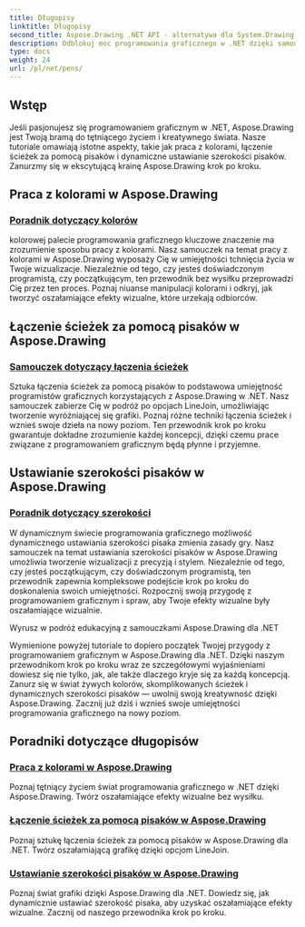 ```yaml
---
title: Długopisy
linktitle: Długopisy
second_title: Aspose.Drawing .NET API - alternatywa dla System.Drawing.Common
description: Odblokuj moc programowania graficznego w .NET dzięki samouczkom Aspose.Drawing. Odkryj manipulację kolorami, łączenie ścieżek i dynamiczne ustawianie szerokości pisaka, aby uzyskać oszałamiające efekty wizualne.
type: docs
weight: 24
url: /pl/net/pens/
---
```


## Wstęp

Jeśli pasjonujesz się programowaniem graficznym w .NET, Aspose.Drawing jest Twoją bramą do tętniącego życiem i kreatywnego świata. Nasze tutoriale omawiają istotne aspekty, takie jak praca z kolorami, łączenie ścieżek za pomocą pisaków i dynamiczne ustawianie szerokości pisaków. Zanurzmy się w ekscytującą krainę Aspose.Drawing krok po kroku.

## Praca z kolorami w Aspose.Drawing

### [Poradnik dotyczący kolorów](./colors/)

kolorowej palecie programowania graficznego kluczowe znaczenie ma zrozumienie sposobu pracy z kolorami. Nasz samouczek na temat pracy z kolorami w Aspose.Drawing wyposaży Cię w umiejętności tchnięcia życia w Twoje wizualizacje. Niezależnie od tego, czy jesteś doświadczonym programistą, czy początkującym, ten przewodnik bez wysiłku przeprowadzi Cię przez ten proces. Poznaj niuanse manipulacji kolorami i odkryj, jak tworzyć oszałamiające efekty wizualne, które urzekają odbiorców.

## Łączenie ścieżek za pomocą pisaków w Aspose.Drawing

### [Samouczek dotyczący łączenia ścieżek](./join/)

Sztuka łączenia ścieżek za pomocą pisaków to podstawowa umiejętność programistów graficznych korzystających z Aspose.Drawing w .NET. Nasz samouczek zabierze Cię w podróż po opcjach LineJoin, umożliwiając tworzenie wyróżniającej się grafiki. Poznaj różne techniki łączenia ścieżek i wznieś swoje dzieła na nowy poziom. Ten przewodnik krok po kroku gwarantuje dokładne zrozumienie każdej koncepcji, dzięki czemu prace związane z programowaniem graficznym będą płynne i przyjemne.

## Ustawianie szerokości pisaków w Aspose.Drawing

### [Poradnik dotyczący szerokości](./width/)

W dynamicznym świecie programowania graficznego możliwość dynamicznego ustawiania szerokości pisaka zmienia zasady gry. Nasz samouczek na temat ustawiania szerokości pisaków w Aspose.Drawing umożliwia tworzenie wizualizacji z precyzją i stylem. Niezależnie od tego, czy jesteś początkującym, czy doświadczonym programistą, ten przewodnik zapewnia kompleksowe podejście krok po kroku do doskonalenia swoich umiejętności. Rozpocznij swoją przygodę z programowaniem graficznym i spraw, aby Twoje efekty wizualne były oszałamiające wizualnie.

Wyrusz w podróż edukacyjną z samouczkami Aspose.Drawing dla .NET

Wymienione powyżej tutoriale to dopiero początek Twojej przygody z programowaniem graficznym w Aspose.Drawing dla .NET. Dzięki naszym przewodnikom krok po kroku wraz ze szczegółowymi wyjaśnieniami dowiesz się nie tylko, jak, ale także dlaczego kryje się za każdą koncepcją. Zanurz się w świat żywych kolorów, skomplikowanych ścieżek i dynamicznych szerokości pisaków — uwolnij swoją kreatywność dzięki Aspose.Drawing. Zacznij już dziś i wznieś swoje umiejętności programowania graficznego na nowy poziom.
## Poradniki dotyczące długopisów
### [Praca z kolorami w Aspose.Drawing](./colors/)
Poznaj tętniący życiem świat programowania graficznego w .NET dzięki Aspose.Drawing. Twórz oszałamiające efekty wizualne bez wysiłku.
### [Łączenie ścieżek za pomocą pisaków w Aspose.Drawing](./join/)
Poznaj sztukę łączenia ścieżek za pomocą pisaków w Aspose.Drawing dla .NET. Twórz oszałamiającą grafikę dzięki opcjom LineJoin.
### [Ustawianie szerokości pisaków w Aspose.Drawing](./width/)
Poznaj świat grafiki dzięki Aspose.Drawing dla .NET. Dowiedz się, jak dynamicznie ustawiać szerokość pisaka, aby uzyskać oszałamiające efekty wizualne. Zacznij od naszego przewodnika krok po kroku.